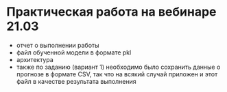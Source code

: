 # Практическая работа на вебинаре 21.03 <br>
* отчет о выполнении работы
* файл обученной модели в формате pkl
* архитектура
* также по заданию (вариант 1) необходимо было сохранить данные о прогнозе в формате CSV, так что на всякий случай приложен и этот файл в качестве результата выполнения
